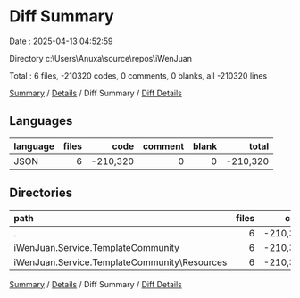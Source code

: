 # Diff Summary

Date : 2025-04-13 04:52:59

Directory c:\\Users\\Anuxa\\source\\repos\\iWenJuan

Total : 6 files,  -210320 codes, 0 comments, 0 blanks, all -210320 lines

[Summary](results.md) / [Details](details.md) / Diff Summary / [Diff Details](diff-details.md)

## Languages
| language | files | code | comment | blank | total |
| :--- | ---: | ---: | ---: | ---: | ---: |
| JSON | 6 | -210,320 | 0 | 0 | -210,320 |

## Directories
| path | files | code | comment | blank | total |
| :--- | ---: | ---: | ---: | ---: | ---: |
| . | 6 | -210,320 | 0 | 0 | -210,320 |
| iWenJuan.Service.TemplateCommunity | 6 | -210,320 | 0 | 0 | -210,320 |
| iWenJuan.Service.TemplateCommunity\\Resources | 6 | -210,320 | 0 | 0 | -210,320 |

[Summary](results.md) / [Details](details.md) / Diff Summary / [Diff Details](diff-details.md)
